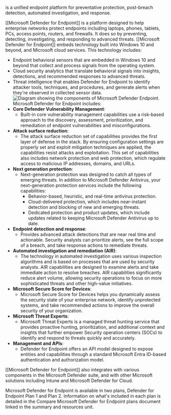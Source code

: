 is a unified endpoint platform for preventative protection, post-breach detection, automated investigation, and response.

[[Microsoft Defender for Endpoint]] is a platform designed to help enterprise networks protect endpoints including laptops, phones, tablets, PCs, access points, routers, and firewalls. It does so by preventing, detecting, investigating, and responding to advanced threats. [[Microsoft Defender for Endpoint]] embeds technology built into Windows 10 and beyond, and Microsoft cloud services. This technology includes:
- Endpoint behavioral sensors that are embedded in Windows 10 and beyond that collect and process signals from the operating system.
- Cloud security analytics that translate behavioral signals into insights, detections, and recommended responses to advanced threats.
- Threat intelligence that enables Defender for Endpoint to identify attacker tools, techniques, and procedures, and generate alerts when they're observed in collected sensor data.
![Diagram showing the components of Microsoft Defender Endpoint.](https://learn.microsoft.com/en-us/training/wwl-sci/describe-threat-protection-with-microsoft-365-defender/media/defender-for-endpoint-inline.png)
Microsoft Defender for Endpoint includes:
- **Core Defender Vulnerability Management**: 
	- Built-in core vulnerability management capabilities use a risk-based approach to the discovery, assessment, prioritization, and remediation of endpoint vulnerabilities and misconfigurations.
- **Attack surface reduction**: 
	- The attack surface reduction set of capabilities provides the first layer of defense in the stack. By ensuring configuration settings are properly set and exploit mitigation techniques are applied, the capabilities resist attacks and exploitation. This set of capabilities also includes network protection and web protection, which regulate access to malicious IP addresses, domains, and URLs.
- **Next generation protection**: 
	- Next-generation protection was designed to catch all types of emerging threats. In addition to Microsoft Defender Antivirus, your next-generation protection services include the following capabilities:
	    - Behavior-based, heuristic, and real-time antivirus protection.
	    - Cloud-delivered protection, which includes near-instant detection and blocking of new and emerging threats.
	    - Dedicated protection and product updates, which include updates related to keeping Microsoft Defender Antivirus up to date.
- **Endpoint detection and response**: 
	- Provides advanced attack detections that are near real time and actionable. Security analysts can prioritize alerts, see the full scope of a breach, and take response actions to remediate threats.
- **Automated investigation and remediation (AIR)**: 
	- The technology in automated investigation uses various inspection algorithms and is based on processes that are used by security analysts. AIR capabilities are designed to examine alerts and take immediate action to resolve breaches. AIR capabilities significantly reduce alert volume, allowing security operations to focus on more sophisticated threats and other high-value initiatives.
- **Microsoft Secure Score for Devices**: 
	- Microsoft Secure Score for Devices helps you dynamically assess the security state of your enterprise network, identify unprotected systems, and take recommended actions to improve the overall security of your organization.
- **Microsoft Threat Experts**: 
	- Microsoft Threat Experts is a managed threat hunting service that provides proactive hunting, prioritization, and additional context and insights that further empower Security operation centers (SOCs) to identify and respond to threats quickly and accurately.
- **Management and APIs**: 
	- Defender for Endpoint offers an API model designed to expose entities and capabilities through a standard Microsoft Entra ID-based authentication and authorization model.

[[Microsoft Defender for Endpoint]] also integrates with various components in the Microsoft Defender suite, and with other Microsoft solutions including Intune and Microsoft Defender for Cloud.

Microsoft Defender for Endpoint is available in two plans, Defender for Endpoint Plan 1 and Plan 2. Information on what's included in each plan is detailed in the Compare Microsoft Defender for Endpoint plans document linked in the summary and resources unit.
